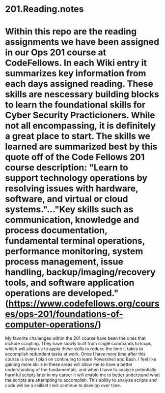 # 201.Reading.notes

# Within this repo are the reading assignments we have been assigned in our Ops 201 course at CodeFellows. In each Wiki entry it summarizes key information from each days assigned reading. These skills are nescessary building blocks to learn the foundational skills for Cyber Security Practicioners. While not all encompassing, it is definitely a great place to start. The skills we learned are summarized best by this quote off of the Code Fellows 201 course description: "Learn to support technology operations by resolving issues with hardware, software, and virtual or cloud systems."..."Key skills such as communication, knowledge and process documentation, fundamental terminal operations, performance monitoring, system process management, issue handling, backup/imaging/recovery tools, and software application operations are developed." (https://www.codefellows.org/courses/ops-201/foundations-of-computer-operations/)

My favorite challenges within the 201 course have been the ones that include scripting. They have slowly built from single commands to loops, which will allow us to apply these skills to reduce the time it takes to accomplish redundant tasks at work. Once I have more time after this course is over, I plan on continuing to learn Powershell and Bash. I feel like gaining more skills in these areas will allow me to have a better understanding of the fundamentals, and when I have to analyze potentially harmful scripts later in my career it will enable me to better understand what the scripts are attempting to accomplish. This ability to analyze scripts and code will be a skillset I will continue to develop over time. 

